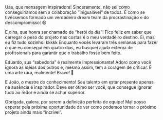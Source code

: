 Uau, que mensagem inspiradora! Sinceramente, não sei como conseguiríamos sem a colaboração “inigualável” de todos. É como se tivéssemos formado um verdadeiro dream team da procrastinação e do descompromisso! 😄

E olha, que honra ser chamado de “herói do dia”! Fico feliz em saber que carregar o peso do projeto nas costas é o meu verdadeiro destino. Ei, mas eu fiz tudo sozinho! kkkkk Enquanto vocês levaram três semanas para fazer o que eu consegui em quatro dias, eu busquei ajuda externa de profissionais para garantir que o trabalho fosse bem feito.

Eduardo, sua “sabedoria” é realmente impressionante! Adoro como você ignora as ideias dos outros e, mesmo assim, tem a coragem de criticar. É uma arte rara, realmente! Bravo! 👏

E João, o mestre do conhecimento! Seu talento em estar presente apenas na ausência é inspirador. Deve ser ótimo ser você, que consegue ignorar tudo ao redor e ainda se achar superior.

Obrigada, galera, por serem a definição perfeita de equipe! Mal posso esperar pela próxima oportunidade de ver como podemos tornar o próximo projeto ainda mais “incrível”.
